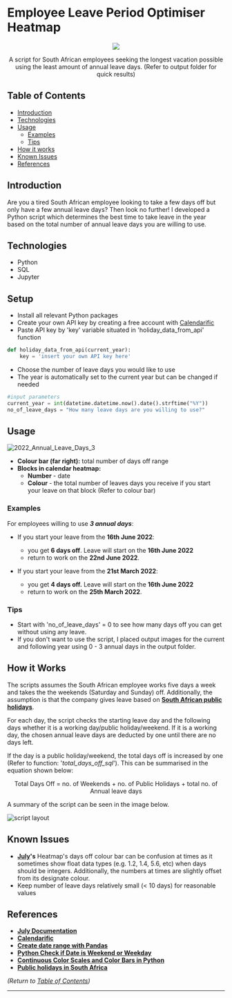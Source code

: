 # Employee Leave Period Optimiser Heatmap


<p align="center">
  <img src="https://user-images.githubusercontent.com/60255967/196750554-2fd4254c-5e23-458a-a8b4-721533b0b5c2.png" />
</p>

<p align="center">
A script for South African employees seeking the longest vacation possible using the least amount of annual leave days. (Refer to output folder for quick results)
</p>

## Table of Contents
- [Introduction](#introduction)
- [Technologies](#technologies)
- [Usage](#usage) 
	- [Examples](#examples)
	- [Tips](#tips)
- [How it works](#how-it-works)
- [Known Issues](#known-issues)
- [References](#references)


## Introduction
Are you a tired South African employee looking to take a few days off but only have a few annual leave days? Then look no further! I developed a Python script which determines the best time to take leave in the year based on the total number of annual leave days you are willing to use. 

## Technologies
- Python 
- SQL 
- Jupyter

## Setup 
- Install all relevant Python packages
- Create your own API key by creating a free account with [Calendarific](https://calendarific.com/login)
- Paste API key by 'key' variable situated in 'holiday_data_from_api' function
```python
def holiday_data_from_api(current_year):
	key = 'insert your own API key here'
```

- Choose the number of leave days you would like to use
- The year is automatically set to the current year but can be changed if needed
```python
#input parameters
current_year = int(datetime.datetime.now().date().strftime("%Y"))
no_of_leave_days = "How many leave days are you willing to use?"
```

## Usage
![2022_Annual_Leave_Days_3](https://user-images.githubusercontent.com/60255967/196751285-b93b095e-6611-49fb-adf0-b0d54bd5614b.png)
- **Colour bar (far right):** total number of days off range
- **Blocks in calendar heatmap:**
	- **Number** - date 
	- **Colour** - the total number of leaves days you receive if you start your leave on that block (Refer to colour bar)

### Examples
For employees willing to use **_3 annual days_**:

-   If you start your leave from the **16th June 2022**:
    -   you get **6 days off**. Leave will start on the **16th June 2022**
    -   return to work on the **22nd June 2022**.

-   If you start your leave from the **21st March 2022**:
    -   you get **4 days off.** Leave will start on the **16th June 2022**
    -   return to work on the **25th March 2022**.

### Tips
- Start with 'no_of_leave_days' = 0 to see how many days off you can get without using any leave. 
- If you don't want to use the script, I placed output images for the current and following year using 0 - 3 annual days in the output folder.

## How it Works
The scripts assumes the South African employee works five days a week and takes the the weekends (Saturday and Sunday) off. Additionally, the assumption is that the company gives leave based on  **[South African public holidays](https://www.gov.za/about-sa/public-holidays)**.

For each day, the script checks the starting leave day and the following days whether it is a working day/public holiday/weekend. If it is a working day, the chosen annual leave days are deducted by one until there are no days left. 

If the day is a public holiday/weekend, the total days off is increased by one (Refer to function: '*total_days_off_sql*'). This can be summarised in the equation shown below:

<p align="center">
Total Days Off = no. of Weekends + no. of Public Holidays + total no. of Annual leave days
</p>


A summary of the script can be seen in the image below. 

![script layout](https://user-images.githubusercontent.com/60255967/196541268-e240c2bd-5f5d-4534-acb7-639b9a4a35d5.png)
## Known Issues
- **[July](https://pypi.org/project/july/)'s** Heatmap's days off colour bar can be confusion at times as it sometimes show float data types (e.g. 1.2, 1.4, 5.6, etc) when days should be integers. Additionally, the numbers at times are slightly offset from its designate colour.
- Keep number of leave days relatively small (< 10 days) for reasonable values

## References
- **[July Documentation](https://pypi.org/project/july/)**
- **[Calendarific](https://calendarific.com/)**
- **[Create date range with Pandas](https://pandas.pydata.org/pandas-docs/stable/reference/api/pandas.date_range.html)**
- **[Python Check if Date is Weekend or Weekday](https://www.itsolutionstuff.com/post/python-check-if-date-is-weekend-or-weekday-exampleexample.html)**
- **[Continuous Color Scales and Color Bars in Python](https://plotly.com/python/colorscales/)**
- **[Public holidays in South Africa](https://www.gov.za/about-sa/public-holidays)**

*(Return to [Table of Contents](#table-of-contents))*

---
